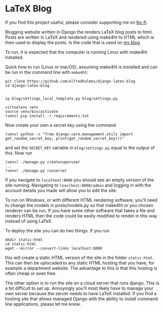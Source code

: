 # LaTeX Blog
If you find this project useful, please consider supporting me on [Ko-fi](https://ko-fi.com/holmes).

Blogging website written in Django the renders LaTeX blog posts to html. Posts are written in LaTeX and rendered using make4ht to HTML which is then used to display the posts. Is the code that is used on [my blog](https://alfredholmes.uk).

To run, it is expected that the computer is running Linux with make4ht installed.

Quick how to run (Linux or macOS), assuming make4ht is installed and can be run in the command line with `make4ht`:

```
git clone https://github.com/alfredholmes/django-latex-blog
cd django-latex-blog


cp blog/settings_local_template.py blog/settings.py

virtualenv venv
source venv/bin/activate
(venv) pip install -r requirements.txt

```
Now create your own a secret key using the command

```
(venv) python -c "from django.core.management.utils import get_random_secret_key; print(get_random_secret_key())"
```
and set the `SECRET_KEY` variable in `blog/settings.py` equal to the output of this. Now run

```
(venv) ./manage.py createsuperuser
...
(venv) ./manage.py runserver
```
If you navigate to `localhost:8000` you should see an empty version of the site running. Navigating to `loaclhost:8000/admin` and logging in with the account details you made will allow you to edit the site.



To run on Windows, or with different HTML rendering software, you'll need to change the models in posts/models.py so that make4ht or you chosen renderer can be run. If you have some other software that takes a file and renders HTML then the code could be easily modified to render in this way instead of using LaTeX.

To deploy the site you can do two things. If you run

```
mkdir static-html
cd static-html
wget --mirror --convert-links localhost:8000
```
this will create a static HTML version of the site in the folder `static-html`. This can then be uplocaded to any static HTML hosting that you have, for example a department website. The advantage to this is that this hosting is often cheap or even free.

The other option is to run the site on a cloud server that runs django. This is a bit difficult to set up. Annoyingly you'll most likely have to manage your own server because the server needs to have LaTeX installed. If you find a hosting site that allows managed Django with the ability to install command line applications, please let me know.


